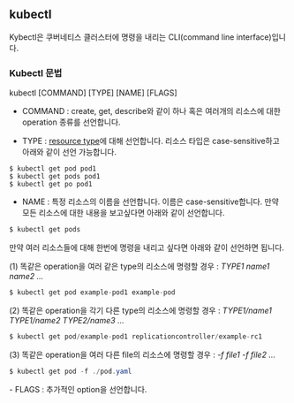 ## **kubectl**

Kybectl은 쿠버네티스 클러스터에 명령을 내리는 CLI(command line interface)입니다.



### Kubectl 문법

kubectl [COMMAND] [TYPE] [NAME] [FLAGS]

- COMMAND : create, get, describe와 같이 하나 혹은 여러개의 리소스에 대한 operation 종류를 선언합니다.

- TYPE : [resource type](https://kubernetes.io/docs/reference/kubectl/overview/#resource-types)에 대해 선언합니다. 리소스 타입은 case-sensitive하고 아래와 같이 선언 가능합니다.

```
$ kubectl get pod pod1
$ kubectl get pods pod1
$ kubectl get po pod1
```

- NAME : 특정 리소스의 이름을 선언합니다. 이름은 case-sensitive합니다. 만약 모든 리소스에 대한 내용을 보고싶다면 아래와 같이 선언합니다.

```java
$ kubectl get pods 
```

만약 여러 리소스들에 대해 한번에 명령을 내리고 싶다면 아래와 같이 선언하면 됩니다.



(1) 똑같은 operation을 여러 같은 type의 리소스에 명령할 경우 : *TYPE1 name1 name2 ...*

```java
$ kubectl get pod example-pod1 example-pod
```

(2) 똑같은 operation을 각기 다른 type의 리소스에 명령할 경우 : *TYPE1/name1 TYPE1/name2 TYPE2/name3 ...*

```java
$ kubectl get pod/example-pod1 replicationcontroller/example-rc1 
```

(3) 똑같은 operation을 여러 다른 file의 리소스에 명령할 경우 : *-f file1 -f file2 ...*

```java
$ kubectl get pod -f ./pod.yaml
```

 

\- FLAGS : 추가적인 option을 선언합니다. 

